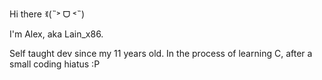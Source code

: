 Hi there ꉂ(˵˃ ᗜ ˂˵)

I'm Alex, aka Lain_x86.

Self taught dev since my 11 years old. In the process of learning C, after a small coding hiatus :P
